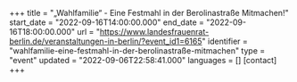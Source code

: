 +++
title = "„Wahlfamilie“ - Eine Festmahl in der Berolinastraße Mitmachen!"
start_date = "2022-09-16T14:00:00.000"
end_date = "2022-09-16T18:00:00.000"
url = "https://www.landesfrauenrat-berlin.de/veranstaltungen-in-berlin/?event_id1=6165"
identifier = "wahlfamilie-eine-festmahl-in-der-berolinastraße-mitmachen"
type = "event"
updated = "2022-09-06T22:58:41.000"
languages = []
[contact]
+++